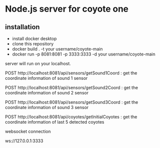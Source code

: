 # Node.js server for coyote one

## installation

- install docker desktop
- clone this repository
- docker build . -t your username/coyote-main
- docker run -p 8081:8081 -p 3333:3333 -d your username/coyote-main

server will run on your localhost.

POST http://localhost:8081/api/sensors/getSound1Coord : get the coordinate information of sound 1 sensor
  
POST http://localhost:8081/api/sensors/getSound2Coord : get the coordinate information of sound 2 sensor
  
POST http://localhost:8081/api/sensors/getSound3Coord : get the coordinate information of sound 3 sensor
  
POST http://localhost:8081/api/coyotes/getInitialCoyotes : get the coordinate information of last 5 detected coyotes

websocket connection

ws://127.0.0.1:3333
